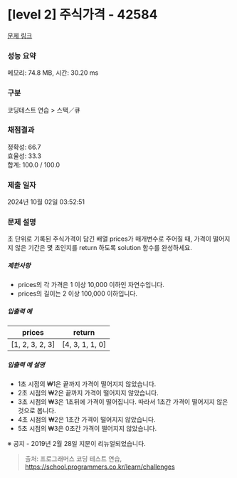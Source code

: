 # [level 2] 주식가격 - 42584 

[문제 링크](https://school.programmers.co.kr/learn/courses/30/lessons/42584) 

### 성능 요약

메모리: 74.8 MB, 시간: 30.20 ms

### 구분

코딩테스트 연습 > 스택／큐

### 채점결과

정확성: 66.7<br/>효율성: 33.3<br/>합계: 100.0 / 100.0

### 제출 일자

2024년 10월 02일 03:52:51

### 문제 설명

<p>초 단위로 기록된 주식가격이 담긴 배열 prices가 매개변수로 주어질 때, 가격이 떨어지지 않은 기간은 몇 초인지를 return 하도록 solution 함수를 완성하세요.</p>

<h5>제한사항</h5>

<ul>
<li>prices의 각 가격은 1 이상 10,000 이하인 자연수입니다.</li>
<li>prices의 길이는 2 이상 100,000 이하입니다.</li>
</ul>

<h5>입출력 예</h5>
<table class="table">
        <thead><tr>
<th>prices</th>
<th>return</th>
</tr>
</thead>
        <tbody><tr>
<td>[1, 2, 3, 2, 3]</td>
<td>[4, 3, 1, 1, 0]</td>
</tr>
</tbody>
      </table>
<h5>입출력 예 설명</h5>

<ul>
<li>1초 시점의 ₩1은 끝까지 가격이 떨어지지 않았습니다.</li>
<li>2초 시점의 ₩2은 끝까지 가격이 떨어지지 않았습니다.</li>
<li>3초 시점의 ₩3은 1초뒤에 가격이 떨어집니다. 따라서 1초간 가격이 떨어지지 않은 것으로 봅니다.</li>
<li>4초 시점의 ₩2은 1초간 가격이 떨어지지 않았습니다.</li>
<li>5초 시점의 ₩3은 0초간 가격이 떨어지지 않았습니다.</li>
</ul>

<p>※ 공지 - 2019년 2월 28일 지문이 리뉴얼되었습니다.</p>


> 출처: 프로그래머스 코딩 테스트 연습, https://school.programmers.co.kr/learn/challenges